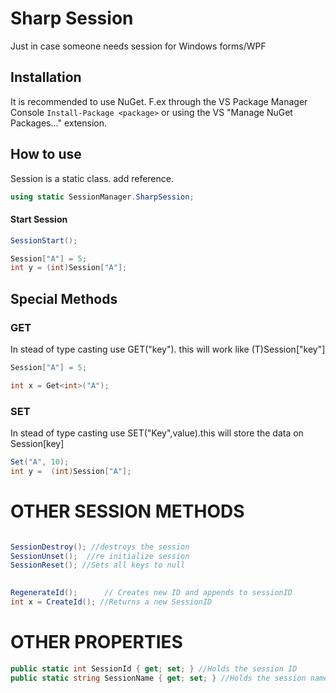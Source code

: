 Sharp Session
================

Just in case someone needs session for Windows forms/WPF



## Installation

It is recommended to use NuGet. F.ex through the VS Package Manager Console `Install-Package <package>` or using the VS "Manage NuGet Packages..." extension. 


## How to use

Session is a static class. add reference.

```c#
using static SessionManager.SharpSession;
```

#### Start Session

```c#
SessionStart();
```


```c#
Session["A"] = 5;
int y = (int)Session["A"];
```

## Special Methods

### GET<T>
In stead of type casting use GET<T>("key"). this will work like (T)Session["key"]
```c#
Session["A"] = 5;

int x = Get<int>("A");

```


### SET
In stead of type casting use SET("Key",value).this will store the data on Session[key]

```c#
Set("A", 10);
int y =  (int)Session["A"];
```

# OTHER SESSION METHODS

```C#

SessionDestroy(); //destroys the session
SessionUnset();  //re initialize session
SessionReset(); //Sets all keys to null
            

RegenerateId();      // Creates new ID and appends to sessionID
int x = CreateId(); //Returns a new SessionID

```


# OTHER PROPERTIES

```C#
public static int SessionId { get; set; } //Holds the session ID
public static string SessionName { get; set; } //Holds the session name

```


